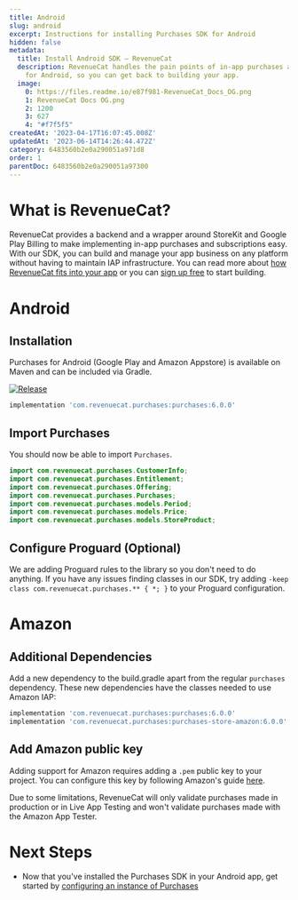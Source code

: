 ```yaml
---
title: Android
slug: android
excerpt: Instructions for installing Purchases SDK for Android
hidden: false
metadata:
  title: Install Android SDK – RevenueCat
  description: RevenueCat handles the pain points of in-app purchases and subscriptions
    for Android, so you can get back to building your app.
  image:
    0: https://files.readme.io/e87f981-RevenueCat_Docs_OG.png
    1: RevenueCat Docs OG.png
    2: 1200
    3: 627
    4: "#f7f5f5"
createdAt: '2023-04-17T16:07:45.008Z'
updatedAt: '2023-06-14T14:26:44.472Z'
category: 6483560b2e0a290051a971d8
order: 1
parentDoc: 6483560b2e0a290051a97300
---
```

# What is RevenueCat?

RevenueCat provides a backend and a wrapper around StoreKit and Google Play Billing to make implementing in-app purchases and subscriptions easy. With our SDK, you can build and manage your app business on any platform without having to maintain IAP infrastructure. You can read more about [how RevenueCat fits into your app](https://www.revenuecat.com/blog/growth/where-does-revenuecat-fit-in-your-app/) or you can [sign up free](https://app.revenuecat.com/signup) to start building.

# Android

## Installation

Purchases for Android (Google Play and Amazon Appstore) is available on Maven and can be included via Gradle.

[![Release](https://img.shields.io/github/release/RevenueCat/purchases-android.svg?style=flat)](https://github.com/RevenueCat/purchases-android/releases)

```groovy build.gradle
implementation 'com.revenuecat.purchases:purchases:6.0.0'
```



## Import Purchases

You should now be able to import `Purchases`.

```java 
import com.revenuecat.purchases.CustomerInfo;
import com.revenuecat.purchases.Entitlement;
import com.revenuecat.purchases.Offering;
import com.revenuecat.purchases.Purchases;
import com.revenuecat.purchases.models.Period;
import com.revenuecat.purchases.models.Price;
import com.revenuecat.purchases.models.StoreProduct;
```



## Configure Proguard (Optional)

We are adding Proguard rules to the library so you don't need to do anything. If you have any issues finding classes in our SDK, try adding `-keep class com.revenuecat.purchases.** { *; }` to your Proguard configuration.

# Amazon

## Additional Dependencies

Add a new dependency to the build.gradle apart from the regular `purchases` dependency. These new dependencies have the classes needed to use Amazon IAP:

```groovy build.gradle
implementation 'com.revenuecat.purchases:purchases:6.0.0'
implementation 'com.revenuecat.purchases:purchases-store-amazon:6.0.0'
```



## Add Amazon public key

Adding support for Amazon requires adding a `.pem` public key to your project. You can configure this key by following Amazon's guide [here](https://developer.amazon.com/es/docs/in-app-purchasing/integrate-appstore-sdk.html#configure_key).

Due to some limitations, RevenueCat will only validate purchases made in production or in Live App Testing and won't validate purchases made with the Amazon App Tester.

# Next Steps

- Now that you've installed the Purchases SDK in your Android app, get started by [configuring an instance of Purchases ](https://www.revenuecat.com/docs/getting-started#4-using-revenuecats-purchases-sdk)
